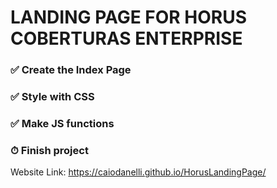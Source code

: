 <h1>LANDING PAGE FOR HORUS COBERTURAS ENTERPRISE</h1>
<h3>✅ Create the Index Page</h3>

<h3>✅ Style with CSS</h3>

<h3>✅ Make JS functions</h3>

<h3>⏱ Finish project</h3>

Website Link: https://caiodanelli.github.io/HorusLandingPage/
